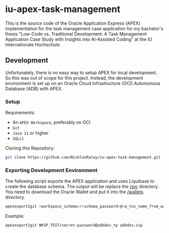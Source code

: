 # iu-apex-task-management

This is the source code of the Oracle Application Express (APEX) implementation for the task management case application for my bachelor's thesis "Low-Code vs. Traditional Development: A Task Management Application Case Study with Insights into AI-Assisted Coding" at the IU Internationale Hochschule.

## Development
Unfortunately, there is no easy way to setup APEX for local development. So this was out of scope for this project. Instead, the development environment is set up on an Oracle Cloud Infrastructure (OCI) Autonomous Database (ADB) with APEX.

### Setup

Requirements:
- An `APEX Workspace`, preferably on OCI
- `Git`
- `Java 11` or higher
- `SQLcl`

Cloning this Repository:
```bash
git clone https://github.com/NicklasRatay/iu-apex-task-management.git
```

### Exporting Development Environment

The following script exports the APEX application and uses Liquibase to create the database schema. The output will be replace the [/src](./src) directory. You need to download the Oracle Wallet and put it into the [/wallets](./wallets) directory.

```bash
apexexport2git <workspace_schema>/<schema_password>@<a_tns_name_from_wallet> <wallet_name>
```

Example:
```bash
apexexport2git WKSP_TEST/secret-password@adbdev_tp adbdev.zip
```
